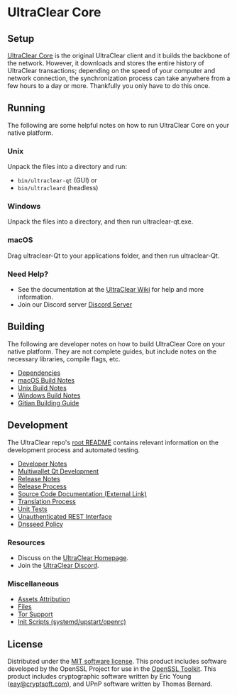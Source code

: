 UltraClear Core
=============

Setup
---------------------
[UltraClear Core](https://ucrcoin.net/) is the original UltraClear client and it builds the backbone of the network. However, it downloads and stores the entire history of UltraClear transactions; depending on the speed of your computer and network connection, the synchronization process can take anywhere from a few hours to a day or more. Thankfully you only have to do this once.

Running
---------------------
The following are some helpful notes on how to run UltraClear Core on your native platform.

### Unix

Unpack the files into a directory and run:

- `bin/ultraclear-qt` (GUI) or
- `bin/ultracleard` (headless)

### Windows

Unpack the files into a directory, and then run ultraclear-qt.exe.

### macOS

Drag ultraclear-Qt to your applications folder, and then run ultraclear-Qt.

### Need Help?

* See the documentation at the [UltraClear Wiki](https://ucrcoin.net/)
for help and more information.
* Join our Discord server [Discord Server](https://discord.gg/VyEGKeZBrV)

Building
---------------------
The following are developer notes on how to build UltraClear Core on your native platform. They are not complete guides, but include notes on the necessary libraries, compile flags, etc.

- [Dependencies](dependencies.md)
- [macOS Build Notes](build-osx.md)
- [Unix Build Notes](build-unix.md)
- [Windows Build Notes](build-windows.md)
- [Gitian Building Guide](gitian-building.md)

Development
---------------------
The UltraClear repo's [root README](/README.md) contains relevant information on the development process and automated testing.

- [Developer Notes](developer-notes.md)
- [Multiwallet Qt Development](multiwallet-qt.md)
- [Release Notes](release-notes.md)
- [Release Process](release-process.md)
- [Source Code Documentation (External Link)](https://ucrcoin.net/)
- [Translation Process](translation_process.md)
- [Unit Tests](unit-tests.md)
- [Unauthenticated REST Interface](REST-interface.md)
- [Dnsseed Policy](dnsseed-policy.md)

### Resources
* Discuss on the [UltraClear Homepage](https://ucrcoin.net/).
* Join the [UltraClear Discord](https://discord.gg/VyEGKeZBrV).

### Miscellaneous
- [Assets Attribution](assets-attribution.md)
- [Files](files.md)
- [Tor Support](tor.md)
- [Init Scripts (systemd/upstart/openrc)](init.md)

License
---------------------
Distributed under the [MIT software license](/COPYING).
This product includes software developed by the OpenSSL Project for use in the [OpenSSL Toolkit](https://www.openssl.org/). This product includes
cryptographic software written by Eric Young ([eay@cryptsoft.com](mailto:eay@cryptsoft.com)), and UPnP software written by Thomas Bernard.
